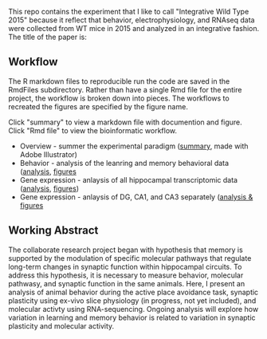 This repo contains the experiment that I like to call "Integrative Wild Type 2015" because it reflect that behavior, electrophysiology, and RNAseq data were collected from WT mice in 2015 and analyzed in an integrative fashion. The title of the paper is: 


## Workflow

The R markdown files to reproducible run the code are saved in the  RmdFiles subdirectory. Rather than have a single Rmd file for the entire project, the workflow is broken down into pieces. The workflows to recreated the figures are specified by the figure name. 

Click "summary" to view a markdown file with documention and figure. 
Click "Rmd file" to view the bioinformatic workflow.

- Overview - summer the experimental paradigm ([summary](./RmdFiles/01_schematics.md), made with Adobe Illustrator)
- Behavior - analysis of the leanring and memory behavioral data ([analysis](./RmdFiles/01a_beahvior_create_dfs.md), [figures](./RmdFiles/01b_behavior_figures.md)
- Gene expression - anlaysis of all hippocampal transcriptomic data ([analysis](./RmdFiles/02a_rnaseq_makedfs.md), [figures](./RmdFiles/02b_rnaseq_makefigures.md))
- Gene expression - anlaysis of DG, CA1, and CA3 separately ([analysis & figures](./RmdFiles/02c_brainregionspecific.md)

## Working Abstract

The collaborate research project began with hypothesis that memory is supported by the modulation of specific molecular pathways that regulate long-term changes in synaptic function within hippocampal circuits. To address this hypothesis, it is necessary to measure behavior, molecular pathwasy, and synaptic function in the same animals. Here, I present an analysis of animal behavior during the active place avoidance task, synaptic plasticity using ex-vivo slice physiology (in progress, not yet included), and molecular activty using RNA-sequencing. Ongoing analysis will explore how variation in learning and memory behavior is related to variation in synaptic plasticity and molecular activity. 
